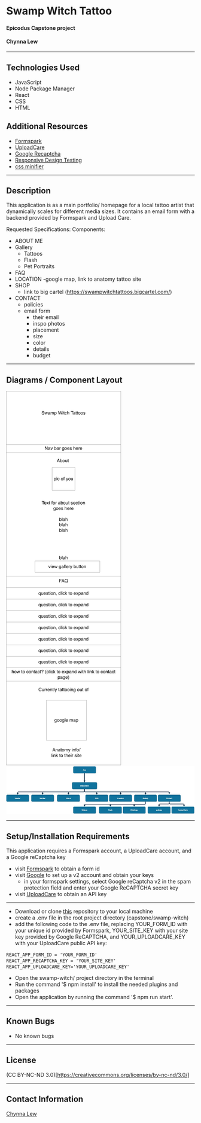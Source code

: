 # Swamp Witch Tattoo

#### Epicodus Capstone project

#### Chynna Lew

----------

## Technologies Used

* JavaScript
* Node Package Manager
* React
* CSS
* HTML

## Additional Resources

* [Formspark](https://formspark.io/) 
* [UploadCare](https://uploadcare.com/)
* [Google Recaptcha](https://www.google.com/recaptcha/admin)
* [Responsive Design Testing](http://mattkersley.com/responsive/)
* [css minifier](https://www.toptal.com/developers/cssminifier/)

----------

## Description
This application is as a main portfolio/ homepage for a local tattoo artist that dynamically scales for different media sizes. It contains an email form with a backend provided by Formspark and Upload Care.

Requested Specifications:
Components:
- ABOUT ME 
- Gallery
  - Tattoos
  - Flash 
  - Pet Portraits 
- FAQ 
- LOCATION 
  -google map, link to anatomy tattoo site
- SHOP 
  - link to big cartel (https://swampwitchtattoos.bigcartel.com/)
- CONTACT 
  - policies 
  - email form
    - their email
    - inspo photos
    - placement
    - size
    - color
    - details
    - budget

----------

## Diagrams / Component Layout
<img src='./src/assets/img/victoriaTattoo.png' alt='page plan'/>
<br/>
<img src= './src/assets/img/swampWitchComponents.jpg' alt='component tree'/>

----------


## Setup/Installation Requirements

This application requires a Formspark account, a UploadCare account, and a Google reCaptcha key

* visit [Formspark](https://formspark.io/) to obtain a form id
* visit [Google](https://www.google.com/recaptcha/admin) to set up a v2 account and obtain your keys
    * in your formspark settings, select Google reCaptcha v2 in the spam protection field and enter your Google ReCAPTCHA secret key
* visit [UploadCare](https://uploadcare.com/) to obtain an API key

----------

* Download or clone [this](https://github.com/chynnalew/capstone) repository to your local machine
* create a .env file in the root project directory (capstone/swamp-witch)
* add the following code to the .env file, replacing YOUR_FORM_ID with your unique id provided by Formspark, YOUR_SITE_KEY with your site key provided by Google ReCAPTCHA, and YOUR_UPLOADCARE_KEY with your UploadCare public API key:
```
REACT_APP_FORM_ID = 'YOUR_FORM_ID'
REACT_APP_RECAPTCHA_KEY = 'YOUR_SITE_KEY'
REACT_APP_UPLOADCARE_KEY='YOUR_UPLOADCARE_KEY'
```
* Open the swamp-witch/ project directory in the terminal
* Run the command '$ npm install' to install the needed plugins and packages
* Open the application by running the command '$ npm run start'.

----------

## Known Bugs
* No known bugs

----------

## License
(CC BY-NC-ND 3.0)[https://creativecommons.org/licenses/by-nc-nd/3.0/]

----------

## Contact Information
[Chynna Lew](chynnalew@yahoo.com)
